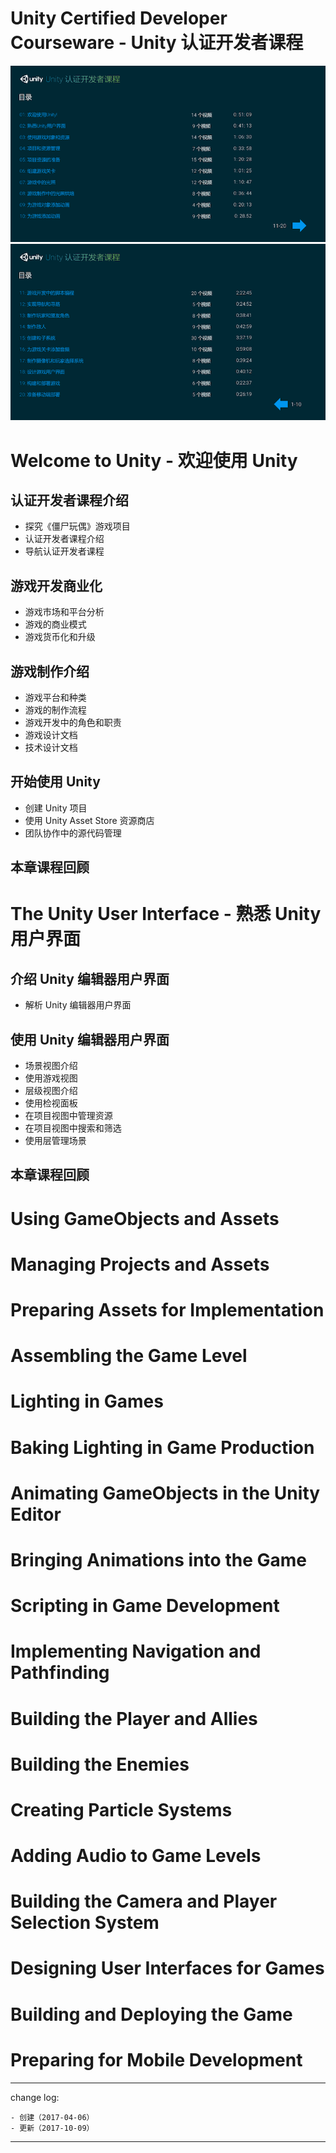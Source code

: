 # Unity Certified Developer Courseware - Unity 认证开发者课程

![](media/15075429293927.png)
![](media/15075429375925.png)

# Welcome to Unity - 欢迎使用 Unity

## 认证开发者课程介绍

* 探究《僵尸玩偶》游戏项目
* 认证开发者课程介绍
* 导航认证开发者课程

## 游戏开发商业化

* 游戏市场和平台分析
* 游戏的商业模式
* 游戏货币化和升级

## 游戏制作介绍

* 游戏平台和种类
* 游戏的制作流程
* 游戏开发中的角色和职责
* 游戏设计文档
* 技术设计文档

## 开始使用 Unity

* 创建 Unity 项目
* 使用 Unity Asset Store 资源商店
* 团队协作中的源代码管理

## 本章课程回顾

# The Unity User Interface - 熟悉 Unity 用户界面

## 介绍 Unity 编辑器用户界面

* 解析 Unity 编辑器用户界面

## 使用 Unity 编辑器用户界面

* 场景视图介绍
* 使用游戏视图
* 层级视图介绍
* 使用检视面板
* 在项目视图中管理资源
* 在项目视图中搜索和筛选
* 使用层管理场景

## 本章课程回顾

# Using GameObjects and Assets

# Managing Projects and Assets

# Preparing Assets for Implementation
# Assembling the Game Level
# Lighting in Games
# Baking Lighting in Game Production
# Animating GameObjects in the Unity Editor
# Bringing Animations into the Game
# Scripting in Game Development
# Implementing Navigation and Pathfinding
# Building the Player and Allies
# Building the Enemies
# Creating Particle Systems
# Adding Audio to Game Levels
# Building the Camera and Player Selection System
# Designing User Interfaces for Games
# Building and Deploying the Game
# Preparing for Mobile Development

---

change log: 

	- 创建（2017-04-06）
	- 更新（2017-10-09）

---


